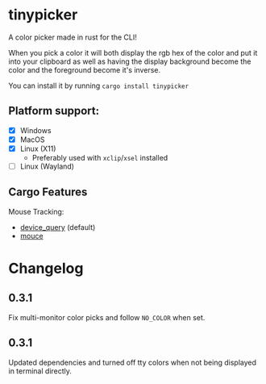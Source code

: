 # tinypicker
A color picker made in rust for the CLI!

When you pick a color it will both display the rgb hex of the color and put it into your clipboard as well as having the display background become the color and the foreground become it's inverse.

You can install it by running `cargo install tinypicker`

## Platform support:
- [x] Windows
- [x] MacOS
- [x] Linux (X11)
    - Preferably used with `xclip`/`xsel` installed
- [ ] Linux (Wayland)

## Cargo Features
Mouse Tracking:
- [device_query](https://crates.io/crates/device_query) (default)
- [mouce](https://crates.io/crates/mouce)

# Changelog

## 0.3.1

Fix multi-monitor color picks and follow `NO_COLOR` when set.

## 0.3.1

Updated dependencies and turned off tty colors when not being displayed in terminal directly.